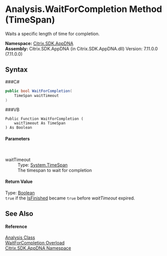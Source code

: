 # Analysis.WaitForCompletion Method (TimeSpan)
 

Waits a specific length of time for completion.

**Namespace:**&nbsp;<a href="N_Citrix_SDK_AppDNA">Citrix.SDK.AppDNA</a><br />**Assembly:**&nbsp;Citrix.SDK.AppDNA (in Citrix.SDK.AppDNA.dll) Version: 7.11.0.0 (7.11.0.0)

## Syntax

###C#
```csharp
public bool WaitForCompletion(
	TimeSpan waitTimeout
)
```

###VB
```vbnet
Public Function WaitForCompletion ( 
	waitTimeout As TimeSpan
) As Boolean
```


#### Parameters
&nbsp;<dl><dt>waitTimeout</dt><dd>Type: <a href="http://msdn2.microsoft.com/en-us/library/269ew577" target="_blank">System.TimeSpan</a><br />The timespan to wait for completion</dd></dl>

#### Return Value
Type: <a href="http://msdn2.microsoft.com/en-us/library/a28wyd50" target="_blank">Boolean</a><br />`true` if the <a href="P_Citrix_SDK_AppDNA_Analysis_IsFinished">IsFinished</a> became `true` before *waitTimeout* expired.

## See Also


#### Reference
<a href="T_Citrix_SDK_AppDNA_Analysis">Analysis Class</a><br /><a href="Overload_Citrix_SDK_AppDNA_Analysis_WaitForCompletion">WaitForCompletion Overload</a><br /><a href="N_Citrix_SDK_AppDNA">Citrix.SDK.AppDNA Namespace</a><br />